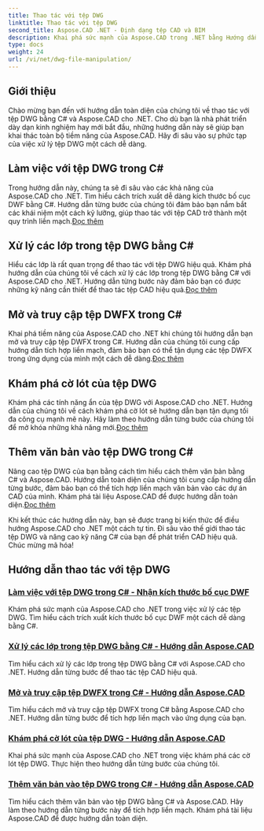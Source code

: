 ```yaml
---
title: Thao tác với tệp DWG
linktitle: Thao tác với tệp DWG
second_title: Aspose.CAD .NET - Định dạng tệp CAD và BIM
description: Khai phá sức mạnh của Aspose.CAD trong .NET bằng Hướng dẫn DWG của chúng tôi. Master C# để xử lý CAD hiệu quả, trích xuất kích thước bố cục DWF một cách liền mạch.
type: docs
weight: 24
url: /vi/net/dwg-file-manipulation/
---
```


## Giới thiệu

Chào mừng bạn đến với hướng dẫn toàn diện của chúng tôi về thao tác với tệp DWG bằng C# và Aspose.CAD cho .NET. Cho dù bạn là nhà phát triển dày dạn kinh nghiệm hay mới bắt đầu, những hướng dẫn này sẽ giúp bạn khai thác toàn bộ tiềm năng của Aspose.CAD. Hãy đi sâu vào sự phức tạp của việc xử lý tệp DWG một cách dễ dàng.

## Làm việc với tệp DWG trong C#
 Trong hướng dẫn này, chúng ta sẽ đi sâu vào các khả năng của Aspose.CAD cho .NET. Tìm hiểu cách trích xuất dễ dàng kích thước bố cục DWF bằng C#. Hướng dẫn từng bước của chúng tôi đảm bảo bạn nắm bắt các khái niệm một cách kỹ lưỡng, giúp thao tác với tệp CAD trở thành một quy trình liền mạch.[Đọc thêm](./get-size-of-dwf-layout/)

## Xử lý các lớp trong tệp DWG bằng C#
Hiểu các lớp là rất quan trọng để thao tác với tệp DWG hiệu quả. Khám phá hướng dẫn của chúng tôi về cách xử lý các lớp trong tệp DWG bằng C# với Aspose.CAD cho .NET. Hướng dẫn từng bước này đảm bảo bạn có được những kỹ năng cần thiết để thao tác tệp CAD hiệu quả.[Đọc thêm](./support-of-layers/)

## Mở và truy cập tệp DWFX trong C#
 Khai phá tiềm năng của Aspose.CAD cho .NET khi chúng tôi hướng dẫn bạn mở và truy cập tệp DWFX trong C#. Hướng dẫn của chúng tôi cung cấp hướng dẫn tích hợp liền mạch, đảm bảo bạn có thể tận dụng các tệp DWFX trong ứng dụng của mình một cách dễ dàng.[Đọc thêm](./opening-and-accessing-dwfx-files/)

## Khám phá cờ lót của tệp DWG
 Khám phá các tính năng ẩn của tệp DWG với Aspose.CAD cho .NET. Hướng dẫn của chúng tôi về cách khám phá cờ lót sẽ hướng dẫn bạn tận dụng tối đa công cụ mạnh mẽ này. Hãy làm theo hướng dẫn từng bước của chúng tôi để mở khóa những khả năng mới.[Đọc thêm](./exploring-underlay-flags-of-dwg/)

## Thêm văn bản vào tệp DWG trong C# 
Nâng cao tệp DWG của bạn bằng cách tìm hiểu cách thêm văn bản bằng C# và Aspose.CAD. Hướng dẫn toàn diện của chúng tôi cung cấp hướng dẫn từng bước, đảm bảo bạn có thể tích hợp liền mạch văn bản vào các dự án CAD của mình. Khám phá tài liệu Aspose.CAD để được hướng dẫn toàn diện.[Đọc thêm](./adding-text-to-dwg/)

Khi kết thúc các hướng dẫn này, bạn sẽ được trang bị kiến thức để điều hướng Aspose.CAD cho .NET một cách tự tin. Đi sâu vào thế giới thao tác tệp DWG và nâng cao kỹ năng C# của bạn để phát triển CAD hiệu quả. Chúc mừng mã hóa!
## Hướng dẫn thao tác với tệp DWG
### [Làm việc với tệp DWG trong C# - Nhận kích thước bố cục DWF](./get-size-of-dwf-layout/)
Khám phá sức mạnh của Aspose.CAD cho .NET trong việc xử lý các tệp DWG. Tìm hiểu cách trích xuất kích thước bố cục DWF một cách dễ dàng bằng C#.
### [Xử lý các lớp trong tệp DWG bằng C# - Hướng dẫn Aspose.CAD](./support-of-layers/)
Tìm hiểu cách xử lý các lớp trong tệp DWG bằng C# với Aspose.CAD cho .NET. Hướng dẫn từng bước để thao tác tệp CAD hiệu quả.
### [Mở và truy cập tệp DWFX trong C# - Hướng dẫn Aspose.CAD](./opening-and-accessing-dwfx-files/)
Tìm hiểu cách mở và truy cập tệp DWFX trong C# bằng Aspose.CAD cho .NET. Hướng dẫn từng bước để tích hợp liền mạch vào ứng dụng của bạn.
### [Khám phá cờ lót của tệp DWG - Hướng dẫn Aspose.CAD](./exploring-underlay-flags-of-dwg/)
Khai phá sức mạnh của Aspose.CAD cho .NET trong việc khám phá các cờ lót tệp DWG. Thực hiện theo hướng dẫn từng bước của chúng tôi.
### [Thêm văn bản vào tệp DWG trong C# - Hướng dẫn Aspose.CAD](./adding-text-to-dwg/)
Tìm hiểu cách thêm văn bản vào tệp DWG bằng C# và Aspose.CAD. Hãy làm theo hướng dẫn từng bước này để tích hợp liền mạch. Khám phá tài liệu Aspose.CAD để được hướng dẫn toàn diện.